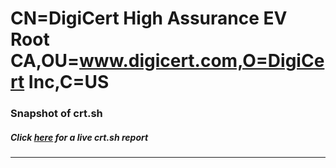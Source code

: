 # CN=DigiCert High Assurance EV Root CA,OU=www.digicert.com,O=DigiCert Inc,C=US
### Snapshot of crt.sh
##### Click [here](https://crt.sh/?q=Serial_0CF5823818199E56F82BD652ED27EDE9) for a live crt.sh report

---
